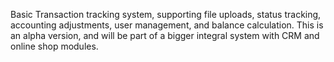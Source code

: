 Basic Transaction tracking system, supporting file uploads, status tracking, accounting adjustments, user management, and balance calculation.  This is an alpha version, and will be part of a bigger integral system with CRM and online shop modules.